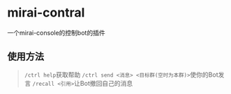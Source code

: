 # mirai-contral
一个mirai-console的控制bot的插件
## 使用方法
>`/ctrl help`获取帮助
>`/ctrl send <消息> <目标群(空时为本群)>`使你的Bot发言
>`/recall <引用>`让Bot撤回自己的消息
